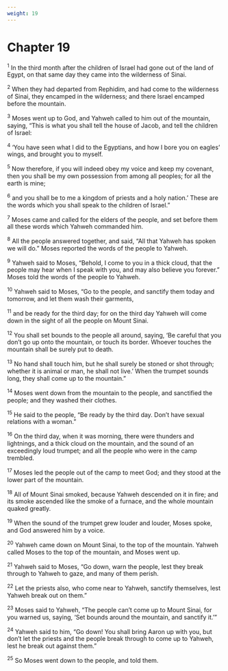 ```yaml
---
weight: 19
---
```


# Chapter 19

<sup>1</sup> In the third month after the children of Israel had gone out of the land of Egypt, on that same day they came into the wilderness of Sinai. 

<sup>2</sup> When they had departed from Rephidim, and had come to the wilderness of Sinai, they encamped in the wilderness; and there Israel encamped before the mountain. 

<sup>3</sup> Moses went up to God, and Yahweh called to him out of the mountain, saying, “This is what you shall tell the house of Jacob, and tell the children of Israel: 

<sup>4</sup> ‘You have seen what I did to the Egyptians, and how I bore you on eagles’ wings, and brought you to myself. 

<sup>5</sup> Now therefore, if you will indeed obey my voice and keep my covenant, then you shall be my own possession from among all peoples; for all the earth is mine; 

<sup>6</sup> and you shall be to me a kingdom of priests and a holy nation.’ These are the words which you shall speak to the children of Israel.” 

<sup>7</sup> Moses came and called for the elders of the people, and set before them all these words which Yahweh commanded him. 

<sup>8</sup> All the people answered together, and said, “All that Yahweh has spoken we will do.” Moses reported the words of the people to Yahweh. 

<sup>9</sup> Yahweh said to Moses, “Behold, I come to you in a thick cloud, that the people may hear when I speak with you, and may also believe you forever.” Moses told the words of the people to Yahweh. 

<sup>10</sup> Yahweh said to Moses, “Go to the people, and sanctify them today and tomorrow, and let them wash their garments, 

<sup>11</sup> and be ready for the third day; for on the third day Yahweh will come down in the sight of all the people on Mount Sinai. 

<sup>12</sup> You shall set bounds to the people all around, saying, ‘Be careful that you don’t go up onto the mountain, or touch its border. Whoever touches the mountain shall be surely put to death. 

<sup>13</sup> No hand shall touch him, but he shall surely be stoned or shot through; whether it is animal or man, he shall not live.’ When the trumpet sounds long, they shall come up to the mountain.” 

<sup>14</sup> Moses went down from the mountain to the people, and sanctified the people; and they washed their clothes. 

<sup>15</sup> He said to the people, “Be ready by the third day. Don’t have sexual relations with a woman.” 

<sup>16</sup> On the third day, when it was morning, there were thunders and lightnings, and a thick cloud on the mountain, and the sound of an exceedingly loud trumpet; and all the people who were in the camp trembled. 

<sup>17</sup> Moses led the people out of the camp to meet God; and they stood at the lower part of the mountain. 

<sup>18</sup> All of Mount Sinai smoked, because Yahweh descended on it in fire; and its smoke ascended like the smoke of a furnace, and the whole mountain quaked greatly. 

<sup>19</sup> When the sound of the trumpet grew louder and louder, Moses spoke, and God answered him by a voice. 

<sup>20</sup> Yahweh came down on Mount Sinai, to the top of the mountain. Yahweh called Moses to the top of the mountain, and Moses went up. 

<sup>21</sup> Yahweh said to Moses, “Go down, warn the people, lest they break through to Yahweh to gaze, and many of them perish. 

<sup>22</sup> Let the priests also, who come near to Yahweh, sanctify themselves, lest Yahweh break out on them.” 

<sup>23</sup> Moses said to Yahweh, “The people can’t come up to Mount Sinai, for you warned us, saying, ‘Set bounds around the mountain, and sanctify it.’” 

<sup>24</sup> Yahweh said to him, “Go down! You shall bring Aaron up with you, but don’t let the priests and the people break through to come up to Yahweh, lest he break out against them.” 

<sup>25</sup> So Moses went down to the people, and told them. 


